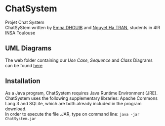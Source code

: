 # ChatSystem
Projet Chat System<br/>
ChatSyStem written by [Emna DHOUIB](https://github.com/Emna1997) and [Nguyet Ha TRAN](https://github.com/hatn23), students in 4IR INSA Toulouse
## UML Diagrams
The web folder containing our <i>Use Case</i>, <i>Sequence</i> and <i>Class</i> Diagrams can be found [here](https://github.com/hatn23/ChatSystem/tree/master/UML)
## Installation
As a Java program, ChatSystem requires Java Runtime Environment (JRE). <br/>
ChatSystem uses the following supplementary libraries: Apache Commons Lang 3 and SQLite, which are both already included in the program download.<br/>
In order to execute the file .JAR, type on command line: `java -jar ChatSystem.jar`
